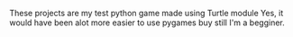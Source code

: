 These projects are my test python game made using Turtle module
Yes, it would have been alot more easier to use pygames buy still I'm a begginer.
